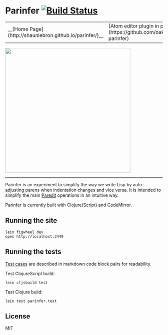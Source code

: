 # Parinfer [![Build Status](https://travis-ci.org/shaunlebron/parinfer.svg?branch=master)](https://travis-ci.org/shaunlebron/parinfer)

 <table>
<tr>
<td>__[Home Page](http://shaunlebron.github.io/parinfer/)__</td>
<td>[Atom editor plugin in progress](https://github.com/oakmac/atom-parinfer)</td>
</tr>
</table>

<img src="http://zippy.gfycat.com/WeirdOddBluefintuna.gif" width="400">
<hr>

Parinfer is an experiment to simplify the way we write Lisp by auto-adjusting
parens when indentation changes and vice versa.  It is intended to simplify
the main [Paredit] operations in an intuitive way.

[Paredit]:http://danmidwood.com/content/2014/11/21/animated-paredit.html

Parinfer is currently built with Clojure(Script) and CodeMirror.

## Running the site

```
lein figwheel dev
open http://localhost:3449
```

## Running the tests

[Test cases] are described in markdown code block pairs for readability.

[Test cases]:test-cases

Test ClojureScript build:

```
lein cljsbuild test
```

Test Clojure build:

```
lein test parinfer.test
```

## License

MIT
